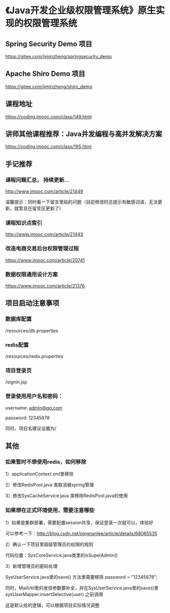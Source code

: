 # 《Java开发企业级权限管理系统》原生实现的权限管理系统

## Spring Security Demo 项目
https://gitee.com/jiminzheng/springsecurity_demo

## Apache Shiro Demo 项目
https://gitee.com/jiminzheng/shiro_demo

## 课程地址
https://coding.imooc.com/class/149.html

## 讲师其他课程推荐：Java并发编程与高并发解决方案
https://coding.imooc.com/class/195.html

## 手记推荐
### 课程问题汇总， 持续更新...
http://www.imooc.com/article/21449

温馨提示：同时看一下留言里贴的问题（目前修改时总提示有敏感词语，无法更新，就暂且在留言区更新了）

### 课程知识点索引
http://www.imooc.com/article/21443

### 改造电商交易后台权限管理过程
https://www.imooc.com/article/20741

### 数据权限通用设计方案
https://www.imooc.com/article/21376


## 项目启动注意事项

### 数据库配置
/resources/db.properties
### redis配置
/resources/redis.properties
### 项目登录页
/signin.jsp
### 登录使用用户名和密码：
username: admin@qq.com

password: 12345678

同时，项目名建议设置为/

## 其他
### 如果暂时不想使用redis，如何移除
1）applicationContext.xml里移除 <import resource="redis.xml" />

2）修改RedisPool.java 类取消被spring管理

3）修改SysCacheService.java 类移除RedisPool.java的使用


### 如果想在正式环境使用，需要注意哪些

1）如果是集群部署，需要配置session共享，保证登录一次就可以，体验好

可以参考一下：http://blog.csdn.net/pingnanlee/article/details/68065535

2）确认一下项目里超级管理员的权限的规则

代码位置：SysCoreService.java类里的isSuperAdmin()

3）新增管理员的密码处理

SysUserService.java里的save() 方法里需要移除 password = "12345678";

同时，MailUtil里的发信参数要补全，并在SysUserService.java里的save()里 sysUserMapper.insertSelective(user) 之前调用

这是默认给的逻辑，可以根据项目实际情况调整
